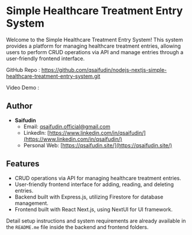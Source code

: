 # Simple Healthcare Treatment Entry System
Welcome to the Simple Healthcare Treatment Entry System! This system provides a platform for managing healthcare treatment entries, allowing users to perform CRUD operations via API and manage entries through a user-friendly frontend interface.

GitHub Repo : https://github.com/qsaifudin/nodejs-nextjs-simple-healthcare-treatment-entry-system.git

Video Demo : 

## Author

- **Saifudin**
  - Email: qsaifudin.official@gmail.com
  - LinkedIn: [https://www.linkedin.com/in/qsaifudin/](https://www.linkedin.com/in/qsaifudin/)
  - Personal Web: [https://qsaifudin.site/](https://qsaifudin.site/)


## Features

- CRUD operations via API for managing healthcare treatment entries.
- User-friendly frontend interface for adding, reading, and deleting entries.
- Backend built with Express.js, utilizing Firestore for database management.
- Frontend built with React Next.js, using NextUI for UI framework.

Detail setup instructions and system requirements are already available in the `README.me` file inside the backend and frontend folders.
